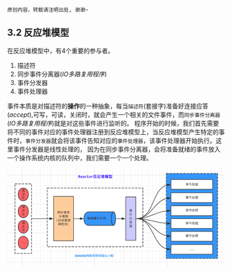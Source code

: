 ```
原创内容，转载请注明出处, 谢谢~
```

## 3.2 反应堆模型

在反应堆模型中，有4个重要的参与者。

1. 描述符
2. 同步事件分离器(*IO多路复用程序*)
3. 事件分发器
4. 事件处理器

事件本质是对描述符的**操作**的一种抽象，每当`描述符`(套接字)准备好连接应答(*accept*),可写，可读，关闭时，就会产生一个相关的文件事件，而`同步事件分离器`(*IO多路复用程序*)就是对这些事件进行监听的。
程序开始的时候，我们首先需要将不同的事件对应的事件处理器注册到反应堆模型上，当反应堆模型产生特定的事件时，`事件分发器`就会将该事件告知对应的`事件处理器`，该事件处理器开始执行。这里事件分发器是线性处理的，
因为在同步事件分离器，会将准备就绪的事件放入一个操作系统内核的队列中，我们需要一个一个处理。

![反应堆模型](../img/03/reactor.png)
